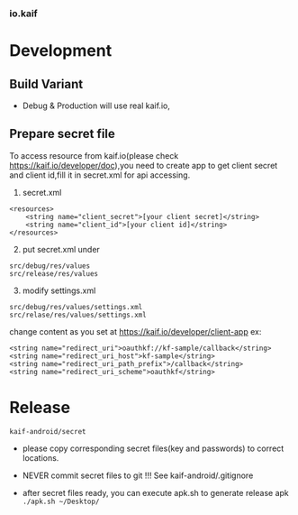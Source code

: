 ### io.kaif

# Development

## Build Variant
 * Debug & Production
 will use real kaif.io,

## Prepare secret file

To access resource from kaif.io(please check https://kaif.io/developer/doc),you need to create app to get client secret and client id,fill it in secret.xml for api accessing.

1. secret.xml
```
<resources>
    <string name="client_secret">[your client secret]</string>
    <string name="client_id">[your client id]</string>
</resources>
```

2. put secret.xml under

```
src/debug/res/values
src/release/res/values
```

3. modify settings.xml

```
src/debug/res/values/settings.xml
src/relase/res/values/settings.xml
```

change content as you set at https://kaif.io/developer/client-app
ex:
 
```
<string name="redirect_uri">oauthkf://kf-sample/callback</string>
<string name="redirect_uri_host">kf-sample</string>
<string name="redirect_uri_path_prefix">/callback</string>
<string name="redirect_uri_scheme">oauthkf</string>
```
 
# Release
```
kaif-android/secret
```

 * please copy corresponding secret files(key and passwords) to correct locations.

 * NEVER commit secret files to git !!! See kaif-android/.gitignore

 * after secret files ready, you can execute apk.sh to generate release apk  
 `./apk.sh ~/Desktop/`

